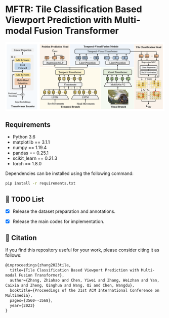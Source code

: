 # MFTR: Tile Classification Based Viewport Prediction with Multi-modal Fusion Transformer

<p align="center">
<img src="./model.png" alt="mftr">
</p>


## Requirements

- Python 3.6
- matplotlib == 3.1.1
- numpy == 1.19.4
- pandas == 0.25.1
- scikit_learn == 0.21.3
- torch == 1.8.0

Dependencies can be installed using the following command:
```bash
pip install -r requirements.txt
```

## 📜 TODO List
- [x] Release the dataset preparation and annotations.
- [x] Release the main codes for implementation.


## 🤝 Citation
If you find this repository useful for your work, please consider citing it as follows:
```
@inproceedings{zhang2023tile,
  title={Tile Classification Based Viewport Prediction with Multi-modal Fusion Transformer},
  author={Zhang, Zhiahao and Chen, Yiwei and Zhang, Weizhan and Yan, Caixia and Zheng, Qinghua and Wang, Qi and Chen, Wangdu},
  booktitle={Proceedings of the 31st ACM International Conference on Multimedia},
  pages={3560--3568},
  year={2023}
}
```